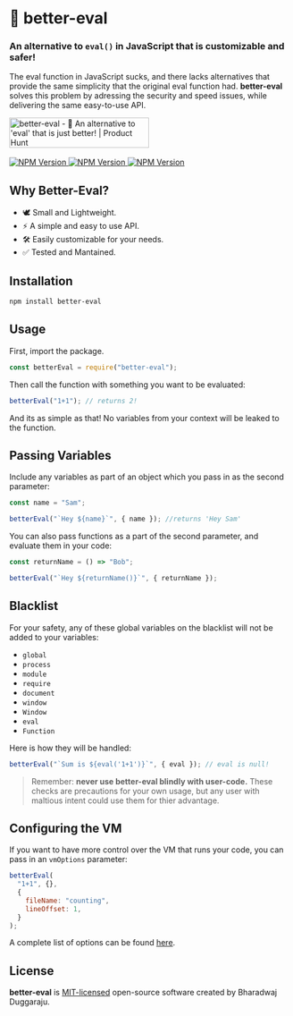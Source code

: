 # 🔧 better-eval

### An alternative to `eval()` in JavaScript that is customizable and safer!

The eval function in JavaScript sucks, and there lacks alternatives that provide the same simplicity that the original eval function had. **better-eval** solves this problem by adressing the security and speed issues, while delivering the same easy-to-use API.

<a href="https://www.producthunt.com/posts/better-eval?utm_source=badge-featured&utm_medium=badge&utm_souce=badge-better-eval" target="_blank"><img src="https://api.producthunt.com/widgets/embed-image/v1/featured.svg?post_id=327967&theme=light" alt="better-eval - 🔧 An alternative to 'eval' that is just better! | Product Hunt" style="width: 250px; height: 54px;" width="250" height="54" /></a>
<br /><br />
<a href="https://www.npmjs.com/package/better-eval">
<img src="https://img.shields.io/npm/v/better-eval?style=flat-square&color=FF524C&labelColor=000" alt="NPM Version">
<img src="https://img.shields.io/npm/dt/better-eval.svg?style=flat-square&color=FF524C&labelColor=000" alt="NPM Version">
<img src="https://badgen.net/badgesize/brotli/https/unpkg.com/better-eval/src?style=flat-square&amp;label=size&amp;color=FF524C&amp;labelColor=000" alt="NPM Version">
</a>

## Why Better-Eval?

- 🕊 Small and Lightweight.
- ⚡ A simple and easy to use API.
- 🛠️ Easily customizable for your needs.
- ✅ Tested and Mantained.

## Installation

```sh
npm install better-eval
```

## Usage

First, import the package.

```js
const betterEval = require("better-eval");
```

Then call the function with something you want to be evaluated:

```js
betterEval("1+1"); // returns 2!
```

And its as simple as that! No variables from your context will be leaked to the function.

## Passing Variables

Include any variables as part of an object which you pass in as the second parameter:

```js
const name = "Sam";

betterEval("`Hey ${name}`", { name }); //returns 'Hey Sam'
```

You can also pass functions as a part of the second parameter, and evaluate them in your code:

```js
const returnName = () => "Bob";

betterEval("`Hey ${returnName()}`", { returnName });
```

## Blacklist

For your safety, any of these global variables on the blacklist will not be added to your variables:

- `global`
- `process`
- `module`
- `require`
- `document`
- `window`
- `Window`
- `eval`
- `Function`

Here is how they will be handled:

```js
betterEval("`Sum is ${eval('1+1')}`", { eval }); // eval is null!
```

> Remember: **never use better-eval blindly with user-code.** These checks are precautions for your own usage, but any user with maltious intent could use them for thier advantage. 

## Configuring the VM

If you want to have more control over the VM that runs your code, you can pass in an `vmOptions` parameter:

```js
betterEval(
  "1+1", {},
  {
    fileName: "counting",
    lineOffset: 1,
  }
);
```

A complete list of options can be found [here](https://nodejs.org/api/vm.html#vmrunincontextcode-contextifiedobject-options).

## License

**better-eval** is [MIT-licensed](LICENSE) open-source software created by Bharadwaj Duggaraju.
